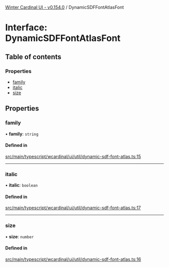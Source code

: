 [Winter Cardinal UI - v0.154.0](../index.md) / DynamicSDFFontAtlasFont

# Interface: DynamicSDFFontAtlasFont

## Table of contents

### Properties

- [family](DynamicSDFFontAtlasFont.md#family)
- [italic](DynamicSDFFontAtlasFont.md#italic)
- [size](DynamicSDFFontAtlasFont.md#size)

## Properties

### family

• **family**: `string`

#### Defined in

[src/main/typescript/wcardinal/ui/util/dynamic-sdf-font-atlas.ts:15](https://github.com/winter-cardinal/winter-cardinal-ui/blob/v0.154.0/src/main/typescript/wcardinal/ui/util/dynamic-sdf-font-atlas.ts#L15)

___

### italic

• **italic**: `boolean`

#### Defined in

[src/main/typescript/wcardinal/ui/util/dynamic-sdf-font-atlas.ts:17](https://github.com/winter-cardinal/winter-cardinal-ui/blob/v0.154.0/src/main/typescript/wcardinal/ui/util/dynamic-sdf-font-atlas.ts#L17)

___

### size

• **size**: `number`

#### Defined in

[src/main/typescript/wcardinal/ui/util/dynamic-sdf-font-atlas.ts:16](https://github.com/winter-cardinal/winter-cardinal-ui/blob/v0.154.0/src/main/typescript/wcardinal/ui/util/dynamic-sdf-font-atlas.ts#L16)
